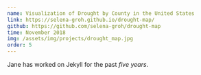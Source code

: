 ```yaml
---
name: Visualization of Drought by County in the United States
link: https://selena-groh.github.io/drought-map/
github: https://github.com/selena-groh/drought-map
time: November 2018
img: /assets/img/projects/drought_map.jpg
order: 5
---
```

Jane has worked on Jekyll for the past *five years*.
